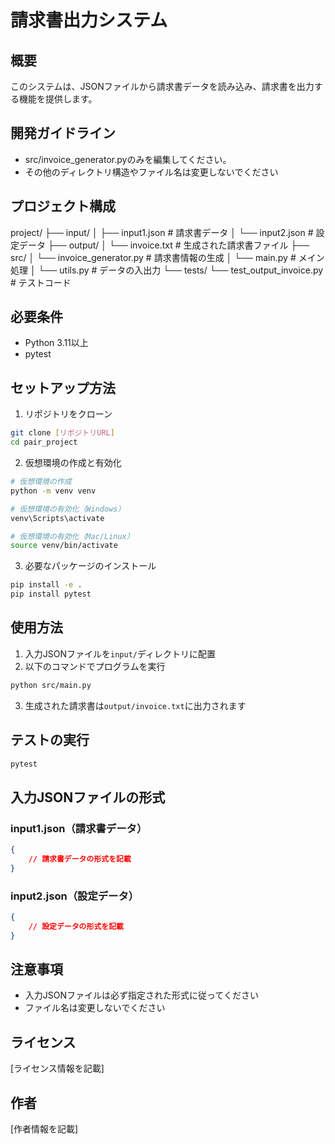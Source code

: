 # 請求書出力システム

## 概要
このシステムは、JSONファイルから請求書データを読み込み、請求書を出力する機能を提供します。

## 開発ガイドライン
- src/invoice_generator.pyのみを編集してください。
- その他のディレクトリ構造やファイル名は変更しないでください

## プロジェクト構成
project/
├── input/
│ ├── input1.json # 請求書データ
│ └── input2.json # 設定データ
├── output/
│ └── invoice.txt # 生成された請求書ファイル
├── src/
│ └── invoice_generator.py # 請求書情報の生成
│ └── main.py # メイン処理
│ └── utils.py # データの入出力
└── tests/
└── test_output_invoice.py # テストコード

## 必要条件
- Python 3.11以上
- pytest

## セットアップ方法
1. リポジトリをクローン
```bash
git clone [リポジトリURL]
cd pair_project
```

2. 仮想環境の作成と有効化
```bash
# 仮想環境の作成
python -m venv venv

# 仮想環境の有効化（Windows）
venv\Scripts\activate

# 仮想環境の有効化（Mac/Linux）
source venv/bin/activate
```

3. 必要なパッケージのインストール
```bash
pip install -e .
pip install pytest
```

## 使用方法
1. 入力JSONファイルを`input/`ディレクトリに配置
2. 以下のコマンドでプログラムを実行
```bash
python src/main.py
```
3. 生成された請求書は`output/invoice.txt`に出力されます

## テストの実行
```bash
pytest
```

## 入力JSONファイルの形式
### input1.json（請求書データ）
```json
{
    // 請求書データの形式を記載
}
```

### input2.json（設定データ）
```json
{
    // 設定データの形式を記載
}
```

## 注意事項
- 入力JSONファイルは必ず指定された形式に従ってください
- ファイル名は変更しないでください

## ライセンス
[ライセンス情報を記載]

## 作者
[作者情報を記載]

